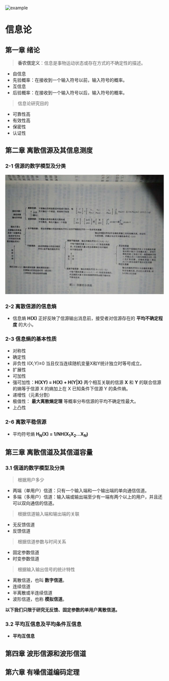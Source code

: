![example](https://raw.githubusercontent.com/Anjude/picgo/anjude/info-th/images/QRc.png)
# 信息论



## 第一章 绪论

> **香农信定义**：信息是事物运动状态或存在方式的不确定性的描述。

- 自信息
- 先验概率：在接收到一个输入符号以前，输入符号的概率。
- 互信息
- 后验概率：在接收到一个输入符号以后，输入符号的概率。


> 信息论研究目的

- 可靠性高
- 有效性高
- 保密性
- 认证性



## 第二章 离散信源及其信息测度

### 2-1 信源的数学模型及分类

![信源分类](https://raw.githubusercontent.com/Anjude/major-md/anjude/info-th/images/2-1.png)

### 2-2 离散信源的信息熵

- 信息熵 **H(X)** 正好反映了信源输出消息前，接受者对信源存在的 **平均不确定程度** 的大小。

### 2-3 信息熵的基本性质

- 对称性
- 确定性
- 非负性  I(X;Y)≥0  当且仅当连续随机变量X和Y统计独立时等号成立。
- 扩展性
- 可加性
- 强可加性：**H(XY) = H(X) + H(Y|X)** 两个相互关联的信源 **X** 和 **Y** 的联合信源的熵等于信源 X 的熵加上在 X 已知条件下信源 Y 的条件熵。 
- 递增性（元素分割）
- 极值性： **最大离散熵定理** 等概率分布信源的平均不确定性最大。
- 上凸性

### 2-6 离散平稳信源

- 平均符号熵 **H<sub>N</sub>(X) = 1/NH(X<sub>1</sub>X<sub>2</sub>...X<sub>N</sub>)**



## 第三章 离散信道及其信道容量

### 3.1 信道的数学模型及分类

> 根据用户多少

- 两端（单用户）信道：只有一个输入端和一个输出端的单向通信信道。
- 多端（多用户）信道：输入端或输出端至少有一端有两个以上的用户，并且还可以双向通信的信道。

> 根据信道输入端和输出端的关联

- 无反馈信道
- 反馈信道

> 根据信道参数与时间关系

- 固定参数信道
- 时变参数信道

> 根据输入输出信号的统计特性

- 离散信道，也叫 **数字信道**。
- 连续信道
- 半离散或半连续信道
- 波形信道，也称 **模拟信道**。

**以下我们只限于研究无反馈、固定参数的单用户离散信道。**

### 3.2 平均互信息及平均条件互信息

- **平均互信息**



## 第四章 波形信源和波形信道



## 第六章 有噪信道编码定理




